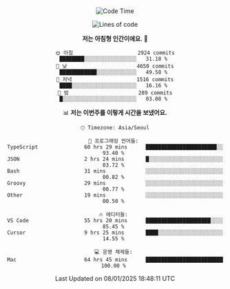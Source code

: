 <div align="center">

<br />

 <!--START_SECTION:waka-->
![Code Time](http://img.shields.io/badge/Code%20Time-3%2C956%20hrs%2031%20mins-blue)

![Lines of code](https://img.shields.io/badge/%EC%A0%80%EB%8A%94%20%EC%97%AC%ED%83%9C%EA%B9%8C%EC%A7%80%20-4.9%20million%20%EC%A4%84%EC%9D%98%20%EC%BD%94%EB%93%9C%EB%A5%BC%20%EC%9E%91%EC%84%B1%ED%96%88%EC%96%B4%EC%9A%94.-blue)

**저는 아침형 인간이에요. 🐤** 

```text
🌞 아침                     2924 commits        ████████░░░░░░░░░░░░░░░░░   31.18 % 
🌆 낮　                     4650 commits        ████████████░░░░░░░░░░░░░   49.58 % 
🌃 저녁                     1516 commits        ████░░░░░░░░░░░░░░░░░░░░░   16.16 % 
🌙 밤　                     289 commits         █░░░░░░░░░░░░░░░░░░░░░░░░   03.08 % 
```


📊 **저는 이번주를 이렇게 시간을 보냈어요.** 

```text
🕑︎ Timezone: Asia/Seoul

💬 프로그래밍 언어들: 
TypeScript               60 hrs 29 mins      ███████████████████████░░   93.40 % 
JSON                     2 hrs 24 mins       █░░░░░░░░░░░░░░░░░░░░░░░░   03.72 % 
Bash                     31 mins             ░░░░░░░░░░░░░░░░░░░░░░░░░   00.82 % 
Groovy                   29 mins             ░░░░░░░░░░░░░░░░░░░░░░░░░   00.77 % 
Other                    19 mins             ░░░░░░░░░░░░░░░░░░░░░░░░░   00.50 % 

🔥 에디터들: 
VS Code                  55 hrs 20 mins      █████████████████████░░░░   85.45 % 
Cursor                   9 hrs 25 mins       ████░░░░░░░░░░░░░░░░░░░░░   14.55 % 

💻 운영 체제들: 
Mac                      64 hrs 45 mins      █████████████████████████   100.00 % 
```


 Last Updated on 08/01/2025 18:48:11 UTC
<!--END_SECTION:waka-->

</div>
